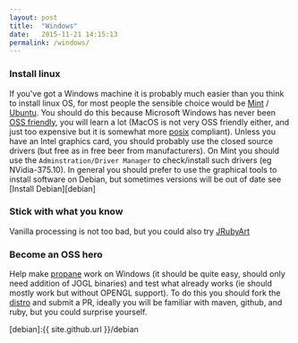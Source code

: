 ```yaml
---
layout: post
title:  "Windows"
date:   2015-11-21 14:15:13
permalink: /windows/
---
```

### Install linux ###

If you've got a Windows machine it is probably much easier than you think to install linux OS, for most people the sensible choice would be [Mint][mint] / [Ubuntu][ubuntu]. You should do this because Microsoft Windows has never been [OSS friendly][oss], you will learn a lot (MacOS is not very OSS friendly either, and just too expensive but it is somewhat more [posix][posix] compliant). Unless you have an Intel graphics card, you should probably use the closed source drivers (but free as in free beer from manufacturers). On Mint you should use the `Adminstration/Driver Manager` to check/install such drivers (eg NVidia-375.10). In general you should prefer to use the graphical tools to install software on Debian, but sometimes versions will be out of date see [Install Debian][debian]

### Stick with what you know ###

Vanilla processing is not too bad, but you could also try [JRubyArt][jruby_art]

### Become an OSS hero ###

Help make [propane][propane] work on Windows (it should be quite easy, should only need addition of JOGL binaries) and test what already works (ie should mostly work but without OPENGL support). To do this you should fork the [distro][propane] and submit a PR, ideally you will be familiar with maven, github, and ruby, but you could surprise yourself.


[mint]:https://www.linuxmint.com/

[ubuntu]:http://www.ubuntu.com/

[jruby_art]:https://ruby-processing.github.io/JRubyArt/

[propane]:https://github.com/ruby-processing/propane

[posix]:https://en.wikipedia.org/wiki/POSIX

[oss]:https://en.wikipedia.org/wiki/Open-source_software

[debian]:{{ site.github.url }}/debian
